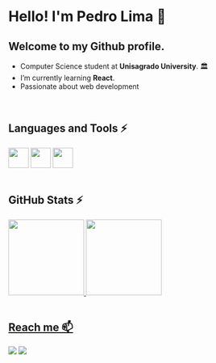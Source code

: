 # Hello! I'm Pedro Lima 👋
## Welcome to my Github profile.

- Computer Science student at **Unisagrado University**. 🏛️
- I’m currently learning **React**. 
- Passionate about web development

<br>
<div>
  <h2>Languages and Tools ⚡</h2>
  <img loading="lazy" width="40" height="40" src="https://cdn.jsdelivr.net/gh/devicons/devicon/icons/html5/html5-plain-wordmark.svg"/>
  <img loading="lazy" width="40" height="40" src="https://cdn.jsdelivr.net/gh/devicons/devicon/icons/css3/css3-plain-wordmark.svg"/>
  <img loading="lazy" width="40" height="40" src="https://cdn.jsdelivr.net/gh/devicons/devicon/icons/bootstrap/bootstrap-original-wordmark.svg"/>
</div>

<br> 
<div> <!--2 Tabelas de estatística do perfil-->
  <h2>GitHub Stats ⚡</h2>
  <a href="https://github.com/seu-usuário-aqui">
  <img loading="lazy" height="150em" src="https://github-readme-stats.vercel.app/api/top-langs/?username=Pedro1ima&layout=compact&langs_count=7&theme=dracula"/>
  <img loading="lazy" height="150em" src="https://github-readme-stats.vercel.app/api?username=Pedro1ima&show_icons=true&theme=dracula&include_all_commits=true&count_private=true"/>
</div> <br> 

<div>
  <h2>Reach me 📫 </h2>
  <a style="margin" href="https://instagram.com/pedro.llma/" target="_blank"><img loading="lazy" src="https://img.shields.io/badge/-Instagram-%23E4405F?style=for-the-badge&logo=instagram&logoColor=white" target="_blank"></a>
  <a href="https://www.linkedin.com/in/pedro-faria-de-lima-432162202/" target="_blank"><img loading="lazy" src="https://img.shields.io/badge/-LinkedIn-%230077B5?style=for-the-badge&logo=linkedin&logoColor=white" target="_blank"></a>  
</div> 

